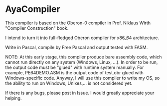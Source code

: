 AyaCompiler
===========

This compiler is based on the Oberon-0 compiler in Prof. Niklaus Wirth "Compiler Construction" book.

I intend to turn it into full-fledged Oberon compiler for x86_64 architecture.

Write in Pascal, compile by Free Pascal and output tested with FASM.

NOTE: At this early stage, this compiler produce bare assembly code, which cannot run directly on any
system (Windows, Linux, ...). In order to be run, the output code must be "glued" with runtime system
manually. For example, PE64DEMO.ASM is the output code of test.obr glued with Windows-specific code.
Anyway, I will use this compiler to write my OS, so the ability to run on Windows, Unixes,... is
not considered yet.

If there is any bugs, please post in Issue. I would greatly appreciate your helping.

